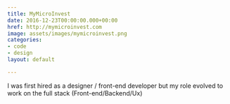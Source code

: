 ```yaml
---
title: MyMicroInvest
date: 2016-12-23T00:00:00.000+00:00
href: http://mymicroinvest.com
image: assets/images/mymicroinvest.png
categories:
- code
- design
layout: default

---
```

I was first hired as a designer / front-end developer but my role evolved to work on the full stack (Front-end/Backend/Ux)